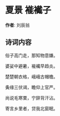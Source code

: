 # 夏景 褦襶子

**作者**: 刘辰翁

## 诗词内容

俗子高门走，那知物意嫌。

婆娑中避暑，褦襶早趋炎。

楚楚朝衣格，峨峨古帽檐。

夤缘三伏谒，瞻仰上官严。

尚说毛寒栗，宁辞背汗沾。

寄言乡里者，贷我北窗眠。

